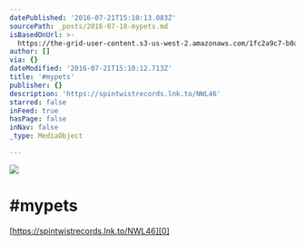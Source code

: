 ```yaml
---
datePublished: '2016-07-21T15:10:13.083Z'
sourcePath: _posts/2016-07-18-mypets.md
isBasedOnUrl: >-
  https://the-grid-user-content.s3-us-west-2.amazonaws.com/1fc2a9c7-b0a6-40ee-8a7c-69c50ae0610c.jpg
author: []
via: {}
dateModified: '2016-07-21T15:10:12.713Z'
title: '#mypets'
publisher: {}
description: 'https://spintwistrecords.lnk.to/NWL46'
starred: false
inFeed: true
hasPage: false
inNav: false
_type: MediaObject

---
```

![](https://the-grid-user-content.s3-us-west-2.amazonaws.com/1fc2a9c7-b0a6-40ee-8a7c-69c50ae0610c.jpg)

# \#mypets

[https://spintwistrecords.lnk.to/NWL46][0]

[0]: https://spintwistrecords.lnk.to/NWL46